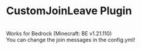 # CustomJoinLeave Plugin
<br>
Works for Bedrock (Minecraft: BE v1.21.110)
<br>
You can change the join messages in the config.yml!
